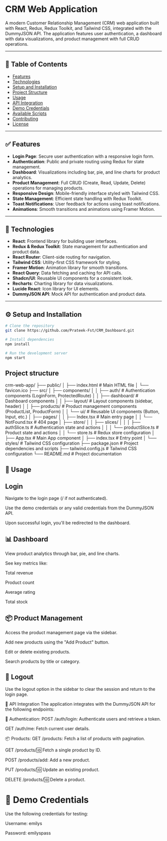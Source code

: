 # CRM Web Application

A modern Customer Relationship Management (CRM) web application built with React, Redux, Redux Toolkit, and Tailwind CSS, integrated with the DummyJSON API. The application features user authentication, a dashboard with data visualizations, and product management with full CRUD operations.

---

## 📑 Table of Contents

- [Features](#features)
- [Technologies](#technologies)
- [Setup and Installation](#setup-and-installation)
- [Project Structure](#project-structure)
- [Usage](#usage)
- [API Integration](#api-integration)
- [Demo Credentials](#demo-credentials)
- [Available Scripts](#available-scripts)
- [Contributing](#contributing)
- [License](#license)

---

## ✅ Features

- **Login Page**: Secure user authentication with a responsive login form.
- **Authentication**: Public and private routing using Redux for state management.
- **Dashboard**: Visualizations including bar, pie, and line charts for product analytics.
- **Product Management**: Full CRUD (Create, Read, Update, Delete) operations for managing products.
- **Responsive Design**: Mobile-friendly interface styled with Tailwind CSS.
- **State Management**: Efficient state handling with Redux Toolkit.
- **Toast Notifications**: User feedback for actions using toast notifications.
- **Animations**: Smooth transitions and animations using Framer Motion.

---

## 🧰 Technologies

- **React**: Frontend library for building user interfaces.
- **Redux & Redux Toolkit**: State management for authentication and product data.
- **React Router**: Client-side routing for navigation.
- **Tailwind CSS**: Utility-first CSS framework for styling.
- **Framer Motion**: Animation library for smooth transitions.
- **React Query**: Data fetching and caching for API calls.
- **Shadcn/UI**: Reusable UI components for a consistent look.
- **Recharts**: Charting library for data visualizations.
- **Lucide React**: Icon library for UI elements.
- **DummyJSON API**: Mock API for authentication and product data.

---

## ⚙️ Setup and Installation

```bash
# Clone the repository
git clone https://github.com/Prateek-Fst/CRM_Dashboard.git

# Install dependencies
npm install

# Run the development server
npm start
```
## Project structure 

crm-web-app/
├── public/
│   ├── index.html          # Main HTML file
│   └── favicon.ico
├── src/
│   ├── components/
│   │   ├── auth/           # Authentication components (LoginForm, ProtectedRoute)
│   │   ├── dashboard/      # Dashboard components
│   │   ├── layout/         # Layout components (sidebar, header)
│   │   ├── products/       # Product management components (ProductList, ProductForm)
│   │   └── ui/             # Reusable UI components (Button, Input, etc.)
│   ├── pages/
│   │   ├── Index.tsx       # Main entry page
│   │   └── NotFound.tsx    # 404 page
│   ├── store/
│   │   ├── slices/
│   │   │   ├── authSlice.ts      # Authentication state and actions
│   │   │   └── productSlice.ts   # Product state and actions
│   │   └── store.ts              # Redux store configuration
│   ├── App.tsx             # Main App component
│   ├── index.tsx           # Entry point
│   └── styles/             # Tailwind CSS configuration
├── package.json            # Project dependencies and scripts
├── tailwind.config.js      # Tailwind CSS configuration
└── README.md               # Project documentation


## 🚀 Usage
##  Login
Navigate to the login page (/ if not authenticated).

Use the demo credentials or any valid credentials from the DummyJSON API.

Upon successful login, you'll be redirected to the dashboard.

## 📊 Dashboard
View product analytics through bar, pie, and line charts.

See key metrics like:

Total revenue

Product count

Average rating

Total stock

## 📦 Product Management
Access the product management page via the sidebar.

Add new products using the "Add Product" button.

Edit or delete existing products.

Search products by title or category.

## 🚪 Logout
Use the logout option in the sidebar to clear the session and return to the login page.

🔌 API Integration
The application integrates with the DummyJSON API for the following endpoints:

🔐 Authentication:
POST /auth/login: Authenticate users and retrieve a token.

GET /auth/me: Fetch current user details.

📦 Products:
GET /products: Fetch a list of products with pagination.

GET /products/:id: Fetch a single product by ID.

POST /products/add: Add a new product.

PUT /products/:id: Update an existing product.

DELETE /products/:id: Delete a product.

# 🔑 Demo Credentials
Use the following credentials for testing:

Username: emilys

Password: emilyspass

